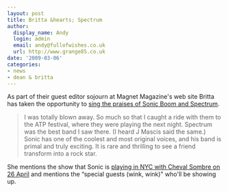```yaml
---
layout: post
title: Britta &hearts; Spectrum
author:
  display_name: Andy
  login: admin
  email: andy@fullofwishes.co.uk
  url: http://www.grange85.co.uk
date: '2009-03-06'
categories:
- news
- dean & britta
---
```

<p>As part of their guest editor sojourn at Magnet Magazine's web site Britta has taken the opportunity to <a href="http://www.magnetmagazine.com/2009/03/05/from-the-desk-of-dean-britta-spectrum/">sing the praises of Sonic Boom and Spectrum</a>.</p>
<blockquote><p>I was totally blown away. So much so that I caught a ride with them to the ATP festival, where they were playing the next night. Spectrum was the best band I saw there. (I heard J Mascis said the same.) Sonic has one of the coolest and most original voices, and his band is primal and truly exciting. It is rare and thrilling to see a friend transform into a rock star.</p></blockquote>
<p>She mentions the show that Sonic is <a href="http://www.mercuryloungenyc.com/event/2766">playing in NYC with Cheval Sombre on 26 April</a> and mentions the “special guests (wink, wink)" who'll be showing up.</p>
